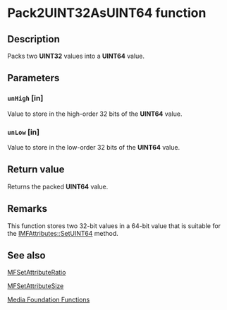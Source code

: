 # Pack2UINT32AsUINT64 function

## Description

Packs two **UINT32** values into a **UINT64** value.

## Parameters

### `unHigh` [in]

Value to store in the high-order 32 bits of the **UINT64** value.

### `unLow` [in]

Value to store in the low-order 32 bits of the **UINT64** value.

## Return value

Returns the packed **UINT64** value.

## Remarks

This function stores two 32-bit values in a 64-bit value that is suitable for the [IMFAttributes::SetUINT64](https://learn.microsoft.com/windows/desktop/api/mfobjects/nf-mfobjects-imfattributes-setuint64) method.

## See also

[MFSetAttributeRatio](https://learn.microsoft.com/windows/desktop/api/mfapi/nf-mfapi-mfsetattributeratio)

[MFSetAttributeSize](https://learn.microsoft.com/windows/desktop/api/mfapi/nf-mfapi-mfsetattributesize)

[Media Foundation Functions](https://learn.microsoft.com/windows/desktop/medfound/media-foundation-functions)